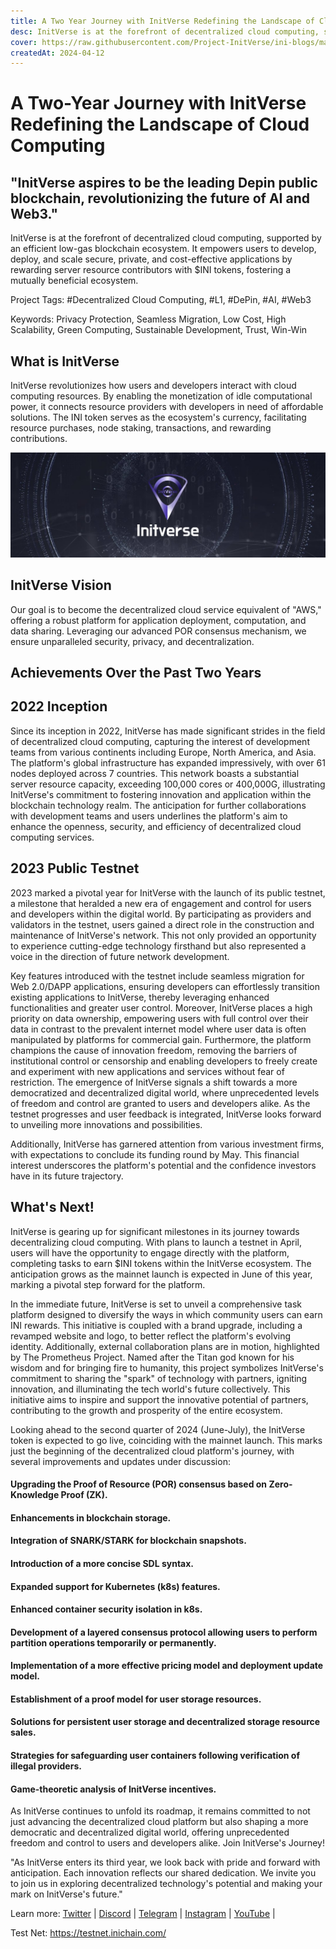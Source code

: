 ```yaml
---
title: A Two Year Journey with InitVerse Redefining the Landscape of Cloud Computing
desc: InitVerse is at the forefront of decentralized cloud computing, supported by an efficient low-gas blockchain ecosystem.
cover: https://raw.githubusercontent.com/Project-InitVerse/ini-blogs/main/blogs/resources/images/20240412001.png
createdAt: 2024-04-12
---
```

# A Two-Year Journey with InitVerse Redefining the Landscape of Cloud Computing

## "InitVerse aspires to be the leading Depin public blockchain, revolutionizing the future of AI and Web3."
InitVerse is at the forefront of decentralized cloud computing, supported by an efficient low-gas blockchain ecosystem. It empowers users to develop, deploy, and scale secure, private, and cost-effective applications by rewarding server resource contributors with $INI tokens, fostering a mutually beneficial ecosystem.

Project Tags: #Decentralized Cloud Computing, #L1, #DePin, #AI, #Web3

Keywords: Privacy Protection, Seamless Migration, Low Cost, High Scalability, Green Computing, Sustainable Development, Trust, Win-Win
## What is InitVerse
InitVerse revolutionizes how users and developers interact with cloud computing resources. By enabling the monetization of idle computational power, it connects resource providers with developers in need of affordable solutions. The INI token serves as the ecosystem's currency, facilitating resource purchases, node staking, transactions, and rewarding contributions.

![image](https://raw.githubusercontent.com/Project-InitVerse/ini-blogs/main/blogs/resources/images/20240412001.png)

## InitVerse Vision
Our goal is to become the decentralized cloud service equivalent of "AWS," offering a robust platform for application deployment, computation, and data sharing. Leveraging our advanced POR consensus mechanism, we ensure unparalleled security, privacy, and decentralization.
## Achievements Over the Past Two Years
## 2022 Inception
Since its inception in 2022, InitVerse has made significant strides in the field of decentralized cloud computing, capturing the interest of development teams from various continents including Europe, North America, and Asia. The platform's global infrastructure has expanded impressively, with over 61 nodes deployed across 7 countries. This network boasts a substantial server resource capacity, exceeding 100,000 cores or 400,000G, illustrating InitVerse's commitment to fostering innovation and application within the blockchain technology realm. The anticipation for further collaborations with development teams and users underlines the platform's aim to enhance the openness, security, and efficiency of decentralized cloud computing services.
## 2023 Public Testnet
2023 marked a pivotal year for InitVerse with the launch of its public testnet, a milestone that heralded a new era of engagement and control for users and developers within the digital world. By participating as providers and validators in the testnet, users gained a direct role in the construction and maintenance of InitVerse's network. This not only provided an opportunity to experience cutting-edge technology firsthand but also represented a voice in the direction of future network development.

Key features introduced with the testnet include seamless migration for Web 2.0/DAPP applications, ensuring developers can effortlessly transition existing applications to InitVerse, thereby leveraging enhanced functionalities and greater user control. Moreover, InitVerse places a high priority on data ownership, empowering users with full control over their data in contrast to the prevalent internet model where user data is often manipulated by platforms for commercial gain. Furthermore, the platform champions the cause of innovation freedom, removing the barriers of institutional control or censorship and enabling developers to freely create and experiment with new applications and services without fear of restriction.
The emergence of InitVerse signals a shift towards a more democratized and decentralized digital world, where unprecedented levels of freedom and control are granted to users and developers alike. As the testnet progresses and user feedback is integrated, InitVerse looks forward to unveiling more innovations and possibilities.

Additionally, InitVerse has garnered attention from various investment firms, with expectations to conclude its funding round by May. This financial interest underscores the platform's potential and the confidence investors have in its future trajectory.
## What's Next!
InitVerse is gearing up for significant milestones in its journey towards decentralizing cloud computing. With plans to launch a testnet in April, users will have the opportunity to engage directly with the platform, completing tasks to earn $INI tokens within the InitVerse ecosystem. The anticipation grows as the mainnet launch is expected in June of this year, marking a pivotal step forward for the platform.

In the immediate future, InitVerse is set to unveil a comprehensive task platform designed to diversify the ways in which community users can earn INI rewards. This initiative is coupled with a brand upgrade, including a revamped website and logo, to better reflect the platform's evolving identity. Additionally, external collaboration plans are in motion, highlighted by The Prometheus Project. Named after the Titan god known for his wisdom and for bringing fire to humanity, this project symbolizes InitVerse's commitment to sharing the "spark" of technology with partners, igniting innovation, and illuminating the tech world's future collectively. This initiative aims to inspire and support the innovative potential of partners, contributing to the growth and prosperity of the entire ecosystem.

Looking ahead to the second quarter of 2024 (June-July), the InitVerse token is expected to go live, coinciding with the mainnet launch. This marks just the beginning of the decentralized cloud platform's journey, with several improvements and updates under discussion:

#### Upgrading the Proof of Resource (POR) consensus based on Zero-Knowledge Proof (ZK).
#### Enhancements in blockchain storage.
#### Integration of SNARK/STARK for blockchain snapshots.
#### Introduction of a more concise SDL syntax.
#### Expanded support for Kubernetes (k8s) features.
#### Enhanced container security isolation in k8s.
#### Development of a layered consensus protocol allowing users to perform partition operations temporarily or permanently.
#### Implementation of a more effective pricing model and deployment update model.
#### Establishment of a proof model for user storage resources.
#### Solutions for persistent user storage and decentralized storage resource sales.
#### Strategies for safeguarding user containers following verification of illegal providers.
#### Game-theoretic analysis of InitVerse incentives.
As InitVerse continues to unfold its roadmap, it remains committed to not just advancing the decentralized cloud platform but also shaping a more democratic and decentralized digital world, offering unprecedented freedom and control to users and developers alike.
Join InitVerse's Journey!

"As InitVerse enters its third year, we look back with pride and forward with anticipation. Each innovation reflects our shared dedication. We invite you to join us in exploring decentralized technology's potential and making your mark on InitVerse's future."

Learn more: [Twitter](https://twitter.com/initverse) | [Discord](https://discord.gg/initverse) | [Telegram](https://t.me/InitVerseWeb3) | [Instagram](https://www.instagram.com/init.verse/) | [YouTube](https://www.youtube.com/@InitVerse) |

Test Net: https://testnet.inichain.com/